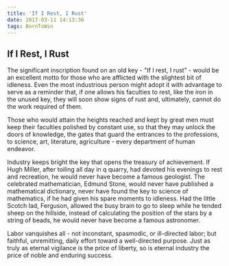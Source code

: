 ```yaml
---
title: 'If I Rest, I Rust'
date: 2017-03-11 14:13:36
tags: BornToWin
---
```


## If I Rest, I Rust

The significant inscription found on an old key - "If I rest, I rust" - would be an excellent motto for those who are afflicted with the slightest bit of idleness. Even the most industrious person might adopt it with advantage to serve as a reminder that, if one allows his faculties to rest, like the iron in the unused key, they will soon show signs of rust and, ultimately, cannot do the work required of them.

Those who would attain the heights reached and kept by great men must keep their faculties polished by constant use, so that they may unlock the doors of knowledge, the gates that guard the entrances to the professions, to science, art, literature, agriculture - every department of human endeavor.

Industry keeps bright the key that opens the treasury of achievement. If Hugh Miller, after toiling all day in q quarry, had devoted his evenings to rest and recreation, he would never have become a famous geologist. The celebrated mathematician, Edmund Stone, would never have published a mathematical dictionary, never have found the key to science of mathematics, if he had given his spare moments to idleness. Had the little Scotch lad, Ferguson, allowed the busy brain to go to sleep while he tended sheep on the hillside, instead of calculating the position of the stars by a string of beads, he would never have become a famous astronomer.

Labor vanquishes all - not inconstant, spasmodic, or ill-directed labor; but faithful, unremitting, daily effort toward a well-directed purpose. Just as truly as eternal vigilance is the price of liberty, so is eternal industry the price of noble and enduring success.
